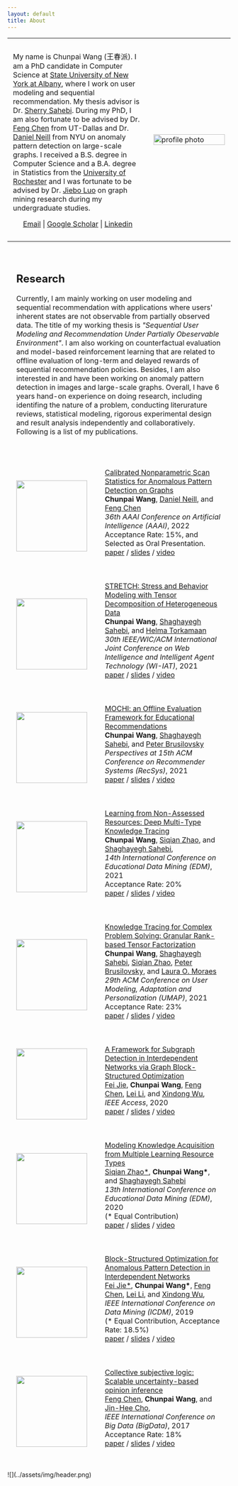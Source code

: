 ```yaml
---
layout: default
title: About
---
```


<div class="about">
    <table>
        <tbody>
            <tr style="padding:0px">
            <td style="padding:2.5%;width:63%;vertical-align:middle">
                <p>My name is Chunpai Wang (王春派). I am a PhD candidate in Computer Science at <a href="https://www.albany.edu/">State University of New York at Albany</a>, where I work on user modeling and sequential recommendation. My thesis advisor is Dr. <a href="http://www.cs.albany.edu/~sherry/">Sherry Sahebi</a>. During my PhD, I am also fortunate to be advised by Dr. <a href="https://personal.utdallas.edu/~fxc190007/">Feng Chen</a> from UT-Dallas and Dr. <a href="https://cs.nyu.edu/~neill/">Daniel Neill</a> from NYU on anomaly pattern detection on large-scale graphs. I received a B.S. degree in Computer Science and a B.A. degree in Statistics from the <a href="https://www.rochester.edu/">University of Rochester</a> and I was fortunate to be advised by Dr. <a href="https://www.cs.rochester.edu/u/jluo/">Jiebo Luo</a> on graph mining research during my undergraduate studies.</p>
                <p style="text-align:center">
                <a href="mailto:chunpaiwang@gmail.com">Email</a>  |
                <a href="https://scholar.google.com/citations?user=CYW5008AAAAJ&hl=en&oi=ao">Google Scholar</a> |
                <a href="https://www.linkedin.com/in/chunpai-wang-70975477/">Linkedin</a> 
                </p>
            </td>
            <td style="padding:2.5%;width:40%;max-width:40%">
                <a href="../assets/img/profile.jpeg"><img style="width:100%;max-width:100%" alt="profile photo" src="../assets/img/profile-circle.png" class="hoverZoomLink"></a>
                <!-- <img src="../assets/img/profile-circle.png" width="200" height="200" />  -->
            </td>
            </tr>
        </tbody>
    </table>
    <table style="width:100%;border:0px;border-spacing:0px;border-collapse:separate;margin-right:auto;margin-left:auto;"><tbody>
            <tr>
            <td style="padding:20px;width:100%;vertical-align:middle">
              <h2>Research</h2>
              <p>
                Currently, I am mainly working on user modeling and sequential recommendation with applications where users' inherent states are not observable from partially observed data.
                The title of my working thesis is <em>"Sequential User Modeling and Recommendation Under Partially Obeservable Environment"</em>. 
                I am also working on counterfactual evaluation and model-based reinforcement learning that are related to offline evaluation of long-term and delayed rewards of sequential recommendation policies.
                Besides, I am also interested in and have been working on anomaly pattern detection in images and large-scale graphs. 
                Overall, I have 6 years hand-on experience on doing research, including identifing the nature of a problem, conducting literurature reviews, statistical modeling, rigorous experimental design and result analysis independently and collaboratively. 
                Following is a list of my publications.
              </p>
            </td>
          </tr>
        </tbody>
    </table>
    <table style="width:100%;border:0px;border-spacing:0px;border-collapse:separate;margin-right:auto;margin-left:auto;">
        <tbody>
            <tr>
                <td style="padding:20px;width:25%;vertical-align:middle">
                    <div class="one">
                    <img src='../assets/paper/cnss.png' width="160">
                    </div>
                </td>
                <td style="padding:20px;width:75%;vertical-align:middle">
                    <a href="">
                    <papertitle>Calibrated Nonparametric Scan Statistics for Anomalous Pattern Detection on Graphs</papertitle>
                    </a>
                    <br>
                    <strong>Chunpai Wang</strong>,
                    <a href="https://cs.nyu.edu/~neill/">Daniel Neill</a>, and
                    <a href="https://personal.utdallas.edu/~fxc190007/">Feng Chen</a>
                    <br>
                                <em>36th AAAI Conference on Artificial Intelligence (AAAI)</em>, 2022 
                    <br>
                    Acceptance Rate: 15%, and Selected as Oral Presentation.
                    <br>
                    <a href="">paper</a>
                    /
                    <a href="">slides</a>
                    /
                    <a href="">video</a>
                    <p></p>
                    <p></p>
                </td>
            </tr> 
            <tr>
                <td style="padding:20px;width:25%;vertical-align:middle">
                    <div class="one">
                    <img src='../assets/paper/stretch.jpg' width="160">
                    </div>
                </td>
                <td style="padding:20px;width:75%;vertical-align:middle">
                    <a href="">
                    <papertitle>STRETCH: Stress and Behavior Modeling with Tensor Decomposition of Heterogeneous Data</papertitle>
                    </a>
                    <br>
                    <strong>Chunpai Wang</strong>,
                    <a href="">Shaghayegh Sahebi</a>, and
                    <a href="">Helma Torkamaan</a>
                    <br>
                                <em>30th IEEE/WIC/ACM International Joint Conference on Web Intelligence and Intelligent Agent Technology (WI-IAT)</em>, 2021
                    <br>
                    <a href="">paper</a>
                    /
                    <a href="">slides</a>
                    /
                    <a href="">video</a>
                    <p></p>
                    <p></p>
                </td>
            </tr> 
            <tr>
                <td style="padding:20px;width:25%;vertical-align:middle">
                    <div class="one">
                    <img src='../assets/paper/mochi.png' width="160">
                    </div>
                </td>
                <td style="padding:20px;width:75%;vertical-align:middle">
                    <a href="">
                    <papertitle>MOCHI: an Offline Evaluation Framework for Educational Recommendations</papertitle>
                    </a>
                    <br>
                    <strong>Chunpai Wang</strong>,
                    <a href="">Shaghayegh Sahebi</a>, and
                    <a href="">Peter Brusilovsky</a>
                    <br>
                                <em>Perspectives at 15th ACM Conference on Recommender Systems (RecSys)</em>, 2021
                    <br>
                    <a href="">paper</a>
                    /
                    <a href="">slides</a>
                    /
                    <a href="">video</a>
                    <p></p>
                    <p></p>
                </td>
            </tr> 
            <tr>
                <td style="padding:20px;width:25%;vertical-align:middle">
                    <div class="one">
                    <img src='../assets/paper/dmkt.png' width="160">
                    </div>
                </td>
                <td style="padding:20px;width:75%;vertical-align:middle">
                    <a href="">
                    <papertitle>Learning from Non-Assessed Resources: Deep Multi-Type Knowledge Tracing</papertitle>
                    </a>
                    <br>
                    <strong>Chunpai Wang</strong>,
                    <a href="">Siqian Zhao</a>, and
                    <a href="">Shaghayegh Sahebi</a>,
                    <br>
                                <em>14th International Conference on Educational Data Mining (EDM)</em>, 2021
                    <br>
                    Acceptance Rate: 20%
                    <br>
                    <a href="">paper</a>
                    /
                    <a href="">slides</a>
                    /
                    <a href="">video</a>
                    <p></p>
                    <p></p>
                </td>
            </tr> 
            <tr>
                <td style="padding:20px;width:25%;vertical-align:middle">
                    <div class="one">
                    <img src='../assets/paper/grate.png' width="160">
                    </div>
                </td>
                <td style="padding:20px;width:75%;vertical-align:middle">
                    <a href="">
                    <papertitle>Knowledge Tracing for Complex Problem Solving: Granular Rank-based Tensor Factorization</papertitle>
                    </a>
                    <br>
                    <strong>Chunpai Wang</strong>,
                    <a href="">Shaghayegh Sahebi</a>,
                    <a href="">Siqian Zhao</a>,
                    <a href="">Peter Brusilovsky</a>, and
                    <a href="">Laura O. Moraes</a>
                    <br>
                                <em>29th ACM Conference on User Modeling, Adaptation and Personalization (UMAP)</em>, 2021
                    <br>
                    Acceptance Rate: 23%
                    <br>
                    <a href="">paper</a>
                    /
                    <a href="">slides</a>
                    /
                    <a href="">video</a>
                    <p></p>
                    <p></p>
                </td>
            </tr>  
            <tr>
                <td style="padding:20px;width:25%;vertical-align:middle">
                    <div class="one">
                    <img src='../assets/paper/gb-ghtp.png' width="160">
                    </div>
                </td>
                <td style="padding:20px;width:75%;vertical-align:middle">
                    <a href="">
                    <papertitle>A Framework for Subgraph Detection in Interdependent Networks via Graph Block-Structured Optimization</papertitle>
                    </a>
                    <br>
                    <a href="">Fei Jie</a>,
                    <strong>Chunpai Wang</strong>,
                    <a href="">Feng Chen</a>,
                    <a href="">Lei Li</a>, and
                    <a href="">Xindong Wu</a>,
                    <br>
                                <em>IEEE Access</em>, 2020
                    <br>
                    <a href="">paper</a>
                    /
                    <a href="">slides</a>
                    /
                    <a href="">video</a>
                    <p></p>
                    <p></p>
                </td>
            </tr> 
            <tr>
                <td style="padding:20px;width:25%;vertical-align:middle">
                    <div class="one">
                    <img src='../assets/paper/mvkm.png' width="160">
                    </div>
                </td>
                <td style="padding:20px;width:75%;vertical-align:middle">
                    <a href="">
                    <papertitle>Modeling Knowledge Acquisition from Multiple Learning Resource Types</papertitle>
                    </a>
                    <br>
                    <a href="">Siqian Zhao*</a>,
                    <strong>Chunpai Wang*</strong>, and
                    <a href="">Shaghayegh Sahebi</a>
                    <br>
                                <em>13th International Conference on Educational Data Mining (EDM)</em>, 2020
                    <br>
                    (* Equal Contribution)
                    <br>
                    <a href="">paper</a>
                    /
                    <a href="">slides</a>
                    /
                    <a href="">video</a>
                    <p></p>
                    <p></p>
                </td>
            </tr> 
            <tr>
                <td style="padding:20px;width:25%;vertical-align:middle">
                    <div class="one">
                    <img src='../assets/paper/gbgp.png' width="160">
                    </div>
                </td>
                <td style="padding:20px;width:75%;vertical-align:middle">
                    <a href="">
                    <papertitle>Block-Structured Optimization for Anomalous Pattern Detection in Interdependent Networks</papertitle>
                    </a>
                    <br>
                    <a href="">Fei Jie*</a>,
                    <strong>Chunpai Wang*</strong>,
                    <a href="">Feng Chen</a>,
                    <a href="">Lei Li</a>, and
                    <a href="">Xindong Wu</a>,
                    <br>
                                <em>IEEE International Conference on Data Mining (ICDM)</em>, 2019
                    <br>
                    (* Equal Contribution, Acceptance Rate: 18.5%)
                    <br>
                    <a href="">paper</a>
                    /
                    <a href="">slides</a>
                    /
                    <a href="">video</a>
                    <p></p>
                    <p></p>
                </td>
            </tr> 
            <tr>
                <td style="padding:20px;width:25%;vertical-align:middle">
                    <div class="one">
                    <img src='../assets/paper/csl.png' width="160">
                    </div>
                </td>
                <td style="padding:20px;width:75%;vertical-align:middle">
                    <a href="">
                    <papertitle>Collective subjective logic: Scalable uncertainty-based opinion inference</papertitle>
                    </a>
                    <br>
                    <a href="">Feng Chen</a>,
                    <strong>Chunpai Wang</strong>, and
                    <a href="">Jin-Hee Cho</a>,
                    <br>
                                <em>IEEE International Conference on Big Data (BigData)</em>, 2017
                    <br>
                    Acceptance Rate: 18%
                    <br>
                    <a href="">paper</a>
                    /
                    <a href="">slides</a>
                    /
                    <a href="">video</a>
                    <p></p>
                    <p></p>
                </td>
            </tr> 
        </tbody>
    </table>
</div>
![](../assets/img/header.png)